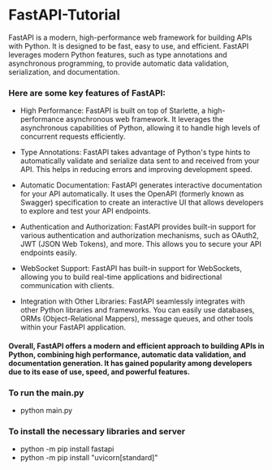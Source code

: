 # FastAPI-Tutorial

FastAPI is a modern, high-performance web framework for building APIs with Python. It is designed to be fast, easy to use, and efficient. FastAPI leverages modern Python features, such as type annotations and asynchronous programming, to provide automatic data validation, serialization, and documentation.

### Here are some key features of FastAPI:

- High Performance: FastAPI is built on top of Starlette, a high-performance asynchronous web framework. It leverages the asynchronous capabilities of Python, allowing it to handle high levels of concurrent requests efficiently.

- Type Annotations: FastAPI takes advantage of Python's type hints to automatically validate and serialize data sent to and received from your API. This helps in reducing errors and improving development speed.

- Automatic Documentation: FastAPI generates interactive documentation for your API automatically. It uses the OpenAPI (formerly known as Swagger) specification to create an interactive UI that allows developers to explore and test your API endpoints.

- Authentication and Authorization: FastAPI provides built-in support for various authentication and authorization mechanisms, such as OAuth2, JWT (JSON Web Tokens), and more. This allows you to secure your API endpoints easily.

- WebSocket Support: FastAPI has built-in support for WebSockets, allowing you to build real-time applications and bidirectional communication with clients.

- Integration with Other Libraries: FastAPI seamlessly integrates with other Python libraries and frameworks. You can easily use databases, ORMs (Object-Relational Mappers), message queues, and other tools within your FastAPI application.

#### Overall, FastAPI offers a modern and efficient approach to building APIs in Python, combining high performance, automatic data validation, and documentation generation. It has gained popularity among developers due to its ease of use, speed, and powerful features.


### To run the main.py
- python main.py
### To install the necessary libraries and server
-  python -m pip install fastapi
-  python -m pip install "uvicorn[standard]"




